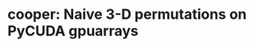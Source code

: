 cooper: Naive 3-D permutations on PyCUDA gpuarrays
==================================================



